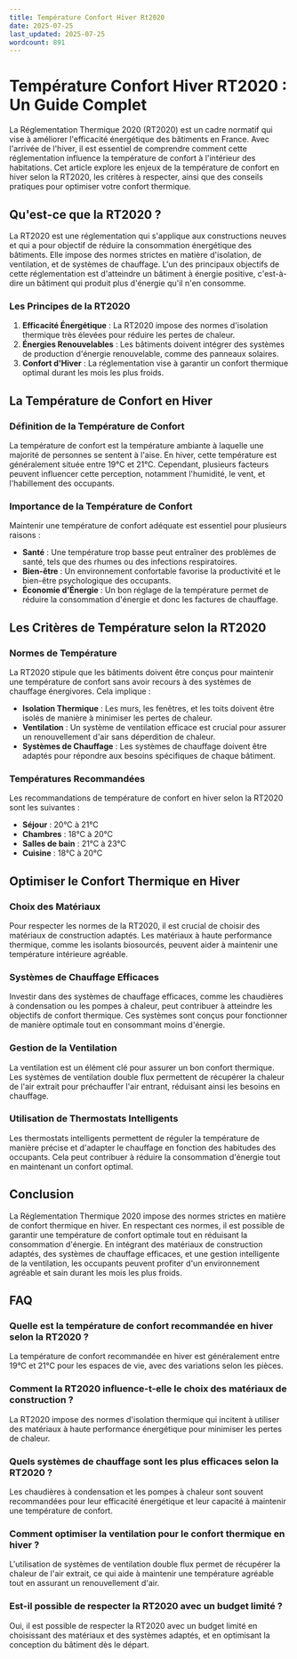 ```yaml
---
title: Température Confort Hiver Rt2020
date: 2025-07-25
last_updated: 2025-07-25
wordcount: 891
---
```


# Température Confort Hiver RT2020 : Un Guide Complet

La Réglementation Thermique 2020 (RT2020) est un cadre normatif qui vise à améliorer l'efficacité énergétique des bâtiments en France. Avec l'arrivée de l'hiver, il est essentiel de comprendre comment cette réglementation influence la température de confort à l'intérieur des habitations. Cet article explore les enjeux de la température de confort en hiver selon la RT2020, les critères à respecter, ainsi que des conseils pratiques pour optimiser votre confort thermique.

## Qu'est-ce que la RT2020 ?

La RT2020 est une réglementation qui s'applique aux constructions neuves et qui a pour objectif de réduire la consommation énergétique des bâtiments. Elle impose des normes strictes en matière d'isolation, de ventilation, et de systèmes de chauffage. L'un des principaux objectifs de cette réglementation est d'atteindre un bâtiment à énergie positive, c'est-à-dire un bâtiment qui produit plus d'énergie qu'il n'en consomme.

### Les Principes de la RT2020

1. **Efficacité Énergétique** : La RT2020 impose des normes d'isolation thermique très élevées pour réduire les pertes de chaleur.
2. **Énergies Renouvelables** : Les bâtiments doivent intégrer des systèmes de production d'énergie renouvelable, comme des panneaux solaires.
3. **Confort d'Hiver** : La réglementation vise à garantir un confort thermique optimal durant les mois les plus froids.

## La Température de Confort en Hiver

### Définition de la Température de Confort

La température de confort est la température ambiante à laquelle une majorité de personnes se sentent à l'aise. En hiver, cette température est généralement située entre 19°C et 21°C. Cependant, plusieurs facteurs peuvent influencer cette perception, notamment l'humidité, le vent, et l'habillement des occupants.

### Importance de la Température de Confort

Maintenir une température de confort adéquate est essentiel pour plusieurs raisons :

- **Santé** : Une température trop basse peut entraîner des problèmes de santé, tels que des rhumes ou des infections respiratoires.
- **Bien-être** : Un environnement confortable favorise la productivité et le bien-être psychologique des occupants.
- **Économie d'Énergie** : Un bon réglage de la température permet de réduire la consommation d'énergie et donc les factures de chauffage.

## Les Critères de Température selon la RT2020

### Normes de Température

La RT2020 stipule que les bâtiments doivent être conçus pour maintenir une température de confort sans avoir recours à des systèmes de chauffage énergivores. Cela implique :

- **Isolation Thermique** : Les murs, les fenêtres, et les toits doivent être isolés de manière à minimiser les pertes de chaleur.
- **Ventilation** : Un système de ventilation efficace est crucial pour assurer un renouvellement d'air sans déperdition de chaleur.
- **Systèmes de Chauffage** : Les systèmes de chauffage doivent être adaptés pour répondre aux besoins spécifiques de chaque bâtiment.

### Températures Recommandées

Les recommandations de température de confort en hiver selon la RT2020 sont les suivantes :

- **Séjour** : 20°C à 21°C
- **Chambres** : 18°C à 20°C
- **Salles de bain** : 21°C à 23°C
- **Cuisine** : 18°C à 20°C

## Optimiser le Confort Thermique en Hiver

### Choix des Matériaux

Pour respecter les normes de la RT2020, il est crucial de choisir des matériaux de construction adaptés. Les matériaux à haute performance thermique, comme les isolants biosourcés, peuvent aider à maintenir une température intérieure agréable.

### Systèmes de Chauffage Efficaces

Investir dans des systèmes de chauffage efficaces, comme les chaudières à condensation ou les pompes à chaleur, peut contribuer à atteindre les objectifs de confort thermique. Ces systèmes sont conçus pour fonctionner de manière optimale tout en consommant moins d'énergie.

### Gestion de la Ventilation

La ventilation est un élément clé pour assurer un bon confort thermique. Les systèmes de ventilation double flux permettent de récupérer la chaleur de l'air extrait pour préchauffer l'air entrant, réduisant ainsi les besoins en chauffage.

### Utilisation de Thermostats Intelligents

Les thermostats intelligents permettent de réguler la température de manière précise et d'adapter le chauffage en fonction des habitudes des occupants. Cela peut contribuer à réduire la consommation d'énergie tout en maintenant un confort optimal.

## Conclusion

La Réglementation Thermique 2020 impose des normes strictes en matière de confort thermique en hiver. En respectant ces normes, il est possible de garantir une température de confort optimale tout en réduisant la consommation d'énergie. En intégrant des matériaux de construction adaptés, des systèmes de chauffage efficaces, et une gestion intelligente de la ventilation, les occupants peuvent profiter d'un environnement agréable et sain durant les mois les plus froids.

## FAQ

### Quelle est la température de confort recommandée en hiver selon la RT2020 ?

La température de confort recommandée en hiver est généralement entre 19°C et 21°C pour les espaces de vie, avec des variations selon les pièces.

### Comment la RT2020 influence-t-elle le choix des matériaux de construction ?

La RT2020 impose des normes d'isolation thermique qui incitent à utiliser des matériaux à haute performance énergétique pour minimiser les pertes de chaleur.

### Quels systèmes de chauffage sont les plus efficaces selon la RT2020 ?

Les chaudières à condensation et les pompes à chaleur sont souvent recommandées pour leur efficacité énergétique et leur capacité à maintenir une température de confort.

### Comment optimiser la ventilation pour le confort thermique en hiver ?

L'utilisation de systèmes de ventilation double flux permet de récupérer la chaleur de l'air extrait, ce qui aide à maintenir une température agréable tout en assurant un renouvellement d'air.

### Est-il possible de respecter la RT2020 avec un budget limité ?

Oui, il est possible de respecter la RT2020 avec un budget limité en choisissant des matériaux et des systèmes adaptés, et en optimisant la conception du bâtiment dès le départ.